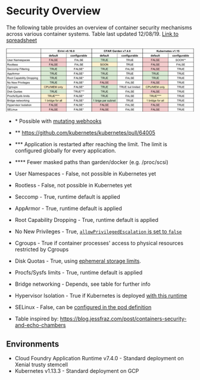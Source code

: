 # Security Overview

The following table provides an overview of container security mechanisms across various container systems.
Table last updated 12/08/19. [Link to spreadsheet](https://docs.google.com/spreadsheets/d/1Rwg-C5B4yhyqUrKe_9ozhpiPKpo0Ck6RYBIKC0uzzvQ/edit?usp=sharing)

![security overview](security-overview.png)

* \* Possible with [mutating webhooks](https://kubernetes.io/docs/reference/access-authn-authz/extensible-admission-controllers/#webhook-configuration)
* \*\* https://github.com/kubernetes/kubernetes/pull/64005
* \*\*\* Application is restarted after reaching the limit. The limit is configured globally for every application.
* \*\*\*\* Fewer masked paths than garden/docker (e.g. /proc/scsi)

* User Namespaces - False, not possible in Kubernetes yet
* Rootless - False, not possible in Kubernetes yet
* Seccomp - True, runtime default is applied
* AppArmor - True, runtime default is applied
* Root Capability Dropping - True, runtime default is applied
* No New Privileges - True, [`allowPrivilegedEscalation` is set to `false`](https://kubernetes.io/docs/tasks/configure-pod-container/security-context/)
* Cgroups - True if container processes' access to physical resources restricted by Cgroups
* Disk Quotas - True, using [ephemeral storage limits](https://kubernetes.io/docs/concepts/configuration/manage-compute-resources-container/#requests-and-limits-setting-for-local-ephemeral-storage).
* Procfs/Sysfs limits - True, runtime default is applied
* Bridge networking - Depends, see table for further info
* Hypervisor Isolation - True if Kubernetes is deployed [with this runtime](https://github.com/kubernetes/frakti)
* SELinux - False, can be [configured in the pod definition](https://kubernetes.io/docs/tasks/configure-pod-container/security-context/#assign-selinux-labels-to-a-container)

* Table inspired by: https://blog.jessfraz.com/post/containers-security-and-echo-chambers

## Environments

* Cloud Foundry Application Runtime v7.4.0 - Standard deployment on Xenial trusty stemcell
* Kubernetes v1.13.3 - Standard deployment on GCP
